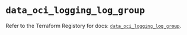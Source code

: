 # `data_oci_logging_log_group`

Refer to the Terraform Registory for docs: [`data_oci_logging_log_group`](https://registry.terraform.io/providers/oracle/oci/6.18.0/docs/data-sources/logging_log_group).
